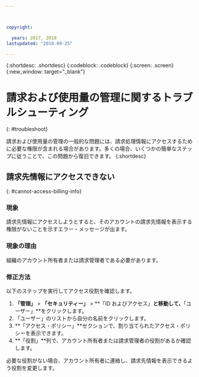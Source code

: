 ```yaml
---



copyright:

  years: 2017, 2018
lastupdated: "2018-09-25"

---
```


{:shortdesc: .shortdesc}
{:codeblock: .codeblock}
{:screen: .screen}
{:new_window: target="_blank"}

# 請求および使用量の管理に関するトラブルシューティング
{: #troubleshoot}

請求および使用量の管理の一般的な問題には、請求処理情報にアクセスするために必要な権限が含まれる場合があります。多くの場合、いくつかの簡単なステップに従うことで、この問題から復旧できます。
{:shortdesc}

## 請求先情報にアクセスできない
{: #cannot-access-billing-info}

### 現象

請求先情報にアクセスしようとすると、そのアカウントの請求先情報を表示する権限がないことを示すエラー・メッセージが出ます。

### 現象の理由

組織のアカウント所有者または請求管理者である必要があります。 

### 修正方法

以下のステップを実行してアクセス役割を確認します。 

1. **「管理」** > **「セキュリティー」** > **「ID およびアクセス」**と移動して、**「ユーザー」**をクリックします。
2. 「ユーザー」のリストから自分の名前をクリックします。
3. **「アクセス・ポリシー」**セクションで、割り当てられたアクセス・ポリシーを表示できます。  
4. **「役割」**列で、アカウント所有者または請求管理者の役割があるか確認します。  

必要な役割がない場合、アカウント所有者に連絡し、請求先情報を表示できるよう役割を変更します。  
